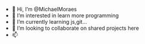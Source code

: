 - 👋 Hi, I’m @MichaelMoraes
- 👀 I’m interested in learn more programming 
- 🌱 I’m currently learning js,git...
- 💞️ I’m looking to collaborate on shared projects here
- 📫
<!---
MichaelMoraes/MichaelMoraes is a ✨ special ✨ repository because its `README.md` (this file) appears on your GitHub profile.
You can click the Preview link to take a look at your changes.
--->
